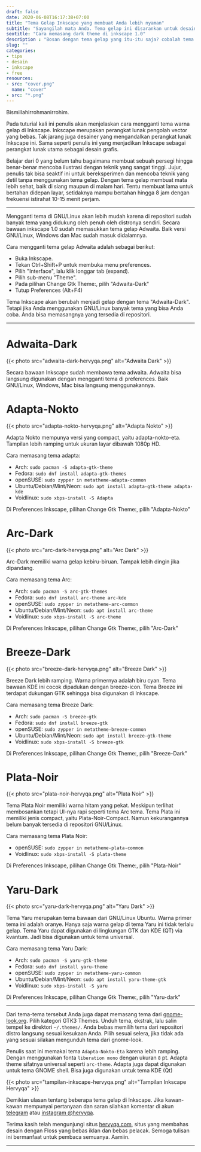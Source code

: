 ```yaml
---
draft: false
date: 2020-06-08T16:17:38+07:00
title: "Tema Gelap Inkscape yang membuat Anda lebih nyaman"
subtitle: "Sayangilah mata Anda. Tema gelap ini disarankan untuk desainer yang sering berada didepan layar."
seotitle: "Cara memasang dark theme di inkscape 1.0"
description : "Bosan dengan tema gelap yang itu-itu saja? cobalah tema gelap yang sepert ini."
slug: ""
categories:
- tips
- desain
- inkscape
- free
resources:
- src: "cover.png"
  name: "cover"
- src: "*.png"
---
```


Bismillahirrohmanirrohim.

Pada tuturial kali ini penulis akan menjelaskan cara mengganti tema warna gelap di Inkscape.
Inkscape merupakan perangkat lunak pengolah vector yang bebas. Tak jarang juga desainer yang mengandalkan perangkat lunak Inkscape ini.
Sama seperti penulis ini yang menjadikan Inkscape sebagai perangkat lunak utama sebagai desain grafis.

Belajar dari 0 yang belum tahu bagaimana membuat sebuah persegi hingga benar-benar mencoba ilustrasi dengan teknik yang sangat tinggi.
Jujur, penulis tak bisa seaktif ini untuk bereksperimen dan mencoba teknik yang detil tanpa menggunakan tema gelap.
Dengan tema gelap membuat mata lebih sehat, baik di siang maupun di malam hari.
Tentu membuat lama untuk bertahan didepan layar, setidaknya mampu bertahan hingga 8 jam dengan frekuensi istirahat 10-15 menit perjam.

***

Mengganti tema di GNU/Linux akan lebih mudah karena di repositori sudah banyak tema yang didukung oleh penuh oleh distronya sendiri.
Secara bawaan inkscape 1.0 sudah memasukkan tema gelap Adwaita.
Baik versi GNU/Linux, Windows dan Mac sudah masuk didalamnya.

Cara mengganti tema gelap Adwaita adalah sebagai berikut:

- Buka Inkscape.
- Tekan Ctrl+Shift+P untuk membuka menu preferences.
- Pilih "Interface", lalu klik longgar tab (expand).
- Pilih sub-menu "Theme".
- Pada pilihan Change Gtk Theme:, pilih "Adwaita-Dark"
- Tutup Preferences (Alt+F4)

Tema Inkscape akan berubah menjadi gelap dengan tema "Adwaita-Dark".
Tetapi jika Anda menggunakan GNU/Linux banyak tema yang bisa Anda coba.
Anda bisa memasangnya yang tersedia di repositori.

***

# Adwaita-Dark

{{< photo src="adwaita-dark-hervyqa.png" alt="Adwaita Dark" >}}

Secara bawaan Inkscape sudah membawa tema adwaita.
Adwaita bisa langsung digunakan dengan mengganti tema di preferences.
Baik GNU/Linux, Windows, Mac bisa langsung menggunakannya.

# Adapta-Nokto

{{< photo src="adapta-nokto-hervyqa.png" alt="Adapta Nokto" >}}

Adapta Nokto mempunya versi yang compact, yaitu adapta-nokto-eta.
Tampilan lebih ramping untuk ukuran layar dibawah 1080p HD.

Cara memasang tema adapta:
- Arch: `sudo pacman -S adapta-gtk-theme`
- Fedora: `sudo dnf install adapta-gtk-themes`
- openSUSE: `sudo zypper in metatheme-adapta-common`
- Ubuntu/Debian/Mint/Neon: `sudo apt install adapta-gtk-theme adapta-kde`
- Voidlinux: `sudo xbps-install -S Adapta`

Di Preferences Inkscape, pilihan Change Gtk Theme:, pilih "Adapta-Nokto"

# Arc-Dark

{{< photo src="arc-dark-hervyqa.png" alt="Arc Dark" >}}

Arc-Dark memiliki warna gelap kebiru-biruan.
Tampak lebih dingin jika dipandang.

Cara memasang tema Arc:
- Arch: `sudo pacman -S arc-gtk-themes`
- Fedora: `sudo dnf install arc-theme arc-kde`
- openSUSE: `sudo zypper in metatheme-arc-common`
- Ubuntu/Debian/Mint/Neon: `sudo apt install arc-theme`
- Voidlinux: `sudo xbps-install -S arc-theme`

Di Preferences Inkscape, pilihan Change Gtk Theme:, pilih "Arc-Dark"

# Breeze-Dark

{{< photo src="breeze-dark-hervyqa.png" alt="Breeze Dark" >}}

Breeze Dark lebih ramping. Warna primernya adalah biru cyan.
Tema bawaan KDE ini cocok dipadukan dengan breeze-icon.
Tema Breeze ini terdapat dukungan GTK sehingga bisa digunakan di Inkscape.

Cara memasang tema Breeze Dark:
- Arch: `sudo pacman -S breeze-gtk`
- Fedora: `sudo dnf install breeze-gtk`
- openSUSE: `sudo zypper in metatheme-breeze-common`
- Ubuntu/Debian/Mint/Neon: `sudo apt install breeze-gtk-theme`
- Voidlinux: `sudo xbps-install -S breeze-gtk`

Di Preferences Inkscape, pilihan Change Gtk Theme:, pilih "Breeze-Dark"

# Plata-Noir

{{< photo src="plata-noir-hervyqa.png" alt="Plata Noir" >}}

Tema Plata Noir memiliki warna hitam yang pekat.
Meskipun terlihat membosankan tetapi UI-nya rapi seperti tema Arc tema.
Tema Plata ini memiliki jenis compact, yaitu Plata-Noir-Compact.
Namun kekurangannya belum banyak tersedia di repositori GNU/Linux.

Cara memasang tema Plata Noir:
- openSUSE: `sudo zypper in metatheme-plata-common`
- Voidlinux: `sudo xbps-install -S plata-theme`

Di Preferences Inkscape, pilihan Change Gtk Theme:, pilih "Plata-Noir"

# Yaru-Dark

{{< photo src="yaru-dark-hervyqa.png" alt="Yaru Dark" >}}

Tema Yaru merupakan tema bawaan dari GNU/Linux Ubuntu.
Warna primer tema ini adalah oranye.
Hanya saja warna gelap di tema Yaru ini tidak terlalu gelap.
Tema Yaru dapat digunakan di lingkungan GTK dan KDE (QT) via kvantum.
Jadi bisa digunakan untuk tema universal.

Cara memasang tema Yaru Dark:
- Arch: `sudo pacman -S yaru-gtk-theme`
- Fedora: `sudo dnf install yaru-theme`
- openSUSE: `sudo zypper in metatheme-yaru-common`
- Ubuntu/Debian/Mint/Neon: `sudo apt install yaru-theme-gtk`
- Voidlinux: `sudo xbps-install -S yaru`

Di Preferences Inkscape, pilihan Change Gtk Theme:, pilih "Yaru-dark"

***

Dari tema-tema tersebut Anda juga dapat memasang tema dari [gnome-look.org](https://www.gnome-look.org/browse/cat/135/ord/rating/).
Pilih kategori GTK3 Themes.
Unduh tema, ekstrak, lalu salin tempel ke direktori ``~/.themes/``.
Anda bebas memilih tema dari repositori distro langsung sesuai kesukaan Anda.
Pilih sesuai selera, jika tidak ada yang sesuai silakan mengunduh tema dari gnome-look.

Penulis saat ini memakai tema `Adapta-Nokto-Eta` karena lebih ramping.
Dengan menggunakan fonta `liberation mono` dengan ukuran `8` pt.
Adapta theme sifatnya universal seperti `arc-theme`.
Adapta juga dapat digunakan untuk tema GNOME shell.
Bisa juga digunakan untuk tema KDE (Qt)

{{< photo src="tampilan-inkscape-hervyqa.png" alt="Tampilan Inkscape Hervyqa" >}}

Demikian ulasan tentang beberapa tema gelap di Inkscape.
Jika kawan-kawan mempunyai pertanyaan dan saran silahkan komentar di akun [telegram](https://t.me/hervyqa) atau [instagram @hervyqa](https://instagram.com/hervyqa).

Terima kasih telah mengunjungi situs [hervyqa.com](https://hervyqa.com), situs yang membahas desain dengan Floss yang bebas iklan dan bebas pelacak.
Semoga tulisan ini bermanfaat untuk pembaca semuanya. Aamiin.

***

[Inkscape]:https://www.inkscape.org
[Gimp]:https://www.gimp.org

[GNOME.ID]:https://www.gnome.id
[BUKU CC-ID]:https://bit.ly/madewithccID
[Wikimedia]:https://www.wikkimedia.org/

[Behance]:https://www.b.net
[Dribbble]:https://www.dribbble.com

[AdobeStock]:https//www.stock.adobe.com
[123rf]:https//www.123rf.com
[Freepik]:https//www.freepik.com
[Dreamstime]:https//www.dreamstime.com
[Shutterstock]:https://submit.shutterstock.com/?ref=238649869

[Hervyqa]:https://hervyqa.com
[Manjaro-X]:https://manjaro-x.id
[Inkporter]:https://github.com/raniaamina/inkporter
